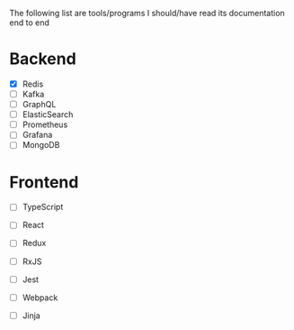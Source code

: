 The following list are tools/programs I should/have read its documentation end to end

# Backend 

* [x] Redis
* [ ] Kafka
* [ ] GraphQL
* [ ] ElasticSearch
* [ ] Prometheus
* [ ] Grafana
* [ ] MongoDB

# Frontend 

* [ ] TypeScript
* [ ] React
* [ ] Redux
* [ ] RxJS
* [ ] Jest
* [ ] Webpack
* [ ] Jinja



